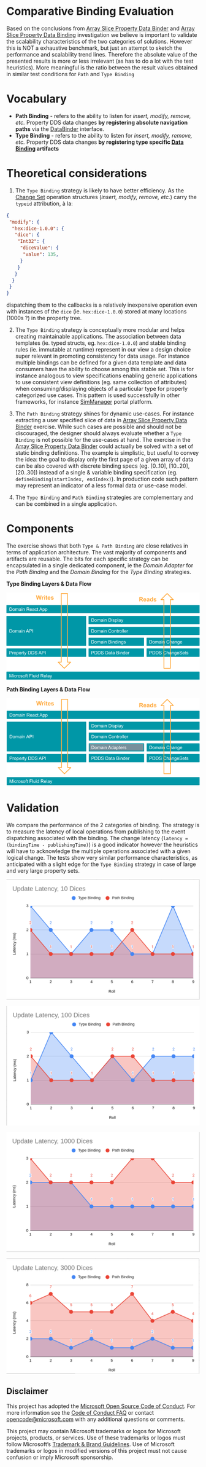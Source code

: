 # Comparative Binding Evaluation 

Based on the conclusions from [Array Slice Property Data Binder](../array-slice-property-binder) and [Array Slice Property Data Binding](../array-slice-property-binding) investigation we believe is important to validate the scalability characteristics of the two categories of solutions. However this is NOT a exhaustive benchmark, but just an attempt to sketch the performance and scalability trend lines. Therefore the absolute value of the presented results is more or less irrelevant (as has to do a lot with the test heuristics). More meaningful is the ratio between the result values obtained in similar test conditions for `Path` and `Type Binding`

# Vocabulary

- __Path Binding__ - refers to the ability to listen for _insert, modify, remove, etc._ Property DDS data changes __by registering absolute navigation paths__ via the [DataBinder](https://github.com/microsoft/FluidFramework/blob/main/experimental/PropertyDDS/packages/property-binder/src/data_binder/dataBinder.ts) interface.
- __Type Binding__ - refers to the ability to listen for _insert, modify, remove, etc._ Property DDS data changes __by registering type specific [Data Binding](https://github.com/microsoft/FluidFramework/blob/main/experimental/PropertyDDS/packages/property-binder/src/data_binder/dataBinding.ts) artifacts__

# Theoretical considerations

1.  The `Type Binding` strategy is likely to have better efficiency. As the [Change Set](https://github.com/microsoft/FluidFramework/blob/main/experimental/PropertyDDS/packages/property-changeset/src/changeset.ts) operation structures (_insert, modify, remove, etc._) carry the `typeid` attribution, à la:
```json
{
 "modify": {
  "hex:dice-1.0.0": {
   "dice": {
    "Int32": {
     "diceValue": {
      "value": 135,
     }
    }
   }
  }
 }
}
```
dispatching them to the callbacks is a relatively inexpensive operation even with instances of the `dice` (ie. `hex:dice-1.0.0`) stored at many locations (1000s ?) in the property tree.

2. The `Type Binding` strategy is conceptually more modular and helps creating maintainable applications. The association between data templates (ie. typed structs, eg.  `hex:dice-1.0.0`) and stable binding rules (ie. immutable at runtime) represent in our view a design choice super relevant in promoting consistency for data usage. For instance multiple bindings can be defined for a given data template and data consumers have the ability to choose among this stable set. This is for instance analogous to view specifications enabling generic applications to use consistent view definitions (eg. same collection of attributes) when consuming/displaying objects of a particular type for properly categorized use cases. This pattern is used successfully in other frameworks, for instance [SimManager](https://www.mscsoftware.com/product/simmanager) portal platform.

3. The `Path Binding` strategy shines for dynamic use-cases. For instance extracting a user specified slice of data in [Array Slice Property Data Binder](../array-slice-property-binder) exercise. While such cases are possible and should not be discouraged, the designer should always evaluate whether a `Type Binding` is not possible for the use-cases at hand. The exercise in the [Array Slice Property Data Binder](../array-slice-property-binder) could actually be solved with a set of static binding definitions. The example is simplistic, but useful to convey the idea: the goal to display only the first page of a given array of data can be also covered with discrete binding specs (eg. [0..10], [10..20], [20..30]) instead of a single & variable binding specification (eg. `defineBinding(startIndex, endIndex)`). In production code such pattern may represent an indicator of a less formal data or use-case model.

4. The `Type Binding` and   `Path Binding` strategies are complementary and can be combined in a single application.

# Components

The exercise shows that both `Type & Path Binding` are close relatives in terms of application architecture. The vast majority of components and artifacts are reusable. The bits for each specific strategy can be encapsulated in a single dedicated component, ie the _Domain Adapter_ for the _Path Binding_ and the _Domain Binding_ for the _Type Binding_ strategies.

__Type Binding Layers & Data Flow__

![Type Binding](./doc/img/type-binding.png)

__Path Binding Layers & Data Flow__

![Path Binding](./doc/img/path-binding.png)


# Validation

We compare the performance of the 2 categories of binding. The strategy is to measure the latency of local operations from publishing to the event dispatching associated with the binding. The change latency (`latency = (bindingTime - publishingTime)`) is a good indicator however the heuristics will have to acknowledge the multiple operations associated with a given logical change. The tests show very similar performance characteristics, as anticipated with a slight edge for the `Type Binding` strategy in case of large and very large property sets.


![10 Dices](./doc/img/10-dices.png)

![100 Dices](./doc/img/100-dices.png)

![1000 Dices](./doc/img/1000-dices.png)

![3000 Dices](./doc/img/3000-dices.png)


## Disclaimer

This project has adopted the [Microsoft Open Source Code of Conduct](https://opensource.microsoft.com/codeofconduct/).
For more information see the [Code of Conduct FAQ](https://opensource.microsoft.com/codeofconduct/faq/) or contact
[opencode@microsoft.com](mailto:opencode@microsoft.com) with any additional questions or comments.

This project may contain Microsoft trademarks or logos for Microsoft projects, products, or services. Use of these
trademarks or logos must follow Microsoft’s [Trademark & Brand Guidelines](https://www.microsoft.com/trademarks). Use of
Microsoft trademarks or logos in modified versions of this project must not cause confusion or imply Microsoft
sponsorship.

